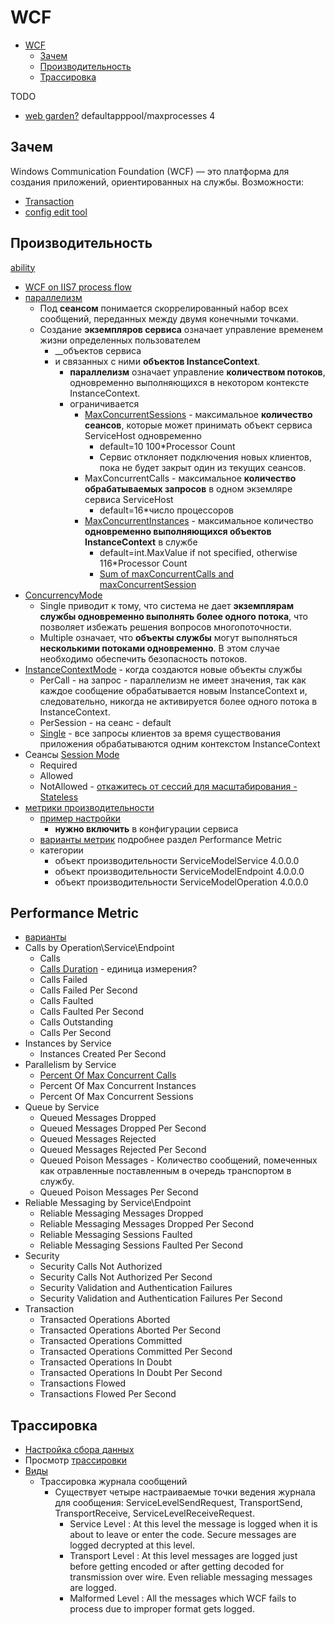 # WCF

- [WCF](#wcf)
  - [Зачем](#зачем)
  - [Производительность](#производительность)
  - [Трассировка](#трассировка)

TODO

- [web garden?](https://iis-blogs.azurewebsites.net/chrisad/1342059) defaultapppool/maxprocesses 4

## Зачем

Windows Communication Foundation (WCF) — это платформа для создания приложений, ориентированных на службы.
Возможности:

- [Transaction](https://www.c-sharpcorner.com/uploadfile/shivprasadk/wcf-faq-part-5-transactions/)
- [config edit tool](https://learn.microsoft.com/ru-ru/dotnet/framework/wcf/configuration-editor-tool-svcconfigeditor-exe)

## Производительность

[ability](../../arch/ability/performance.md)

- [WCF on IIS7 process flow](https://krishnansrinivasan.wordpress.com/2014/08/18/throttling-wcf-services-on-iis7/)
- [параллелизм](https://learn.microsoft.com/ru-ru/dotnet/framework/wcf/feature-details/sessions-instancing-and-concurrency)
  - Под __сеансом__ понимается скоррелированный набор всех сообщений, переданных между двумя конечными точками.
  - Создание __экземпляров сервиса__ означает управление временем жизни определенных пользователем
    - __объектов сервиса
    - и связанных с ними __объектов InstanceContext__.
      - __параллелизм__ означает управление __количеством потоков__, одновременно выполняющихся в некотором контексте InstanceContext.
      - ограничивается
        - [MaxConcurrentSessions](https://learn.microsoft.com/ru-ru/dotnet/framework/wcf/wcf-troubleshooting-quickstart#my-service-starts-to-reject-new-clients-after-about-10-clients-are-interacting-with-it-what-is-happening) - максимальное __количество сеансов__, которые может принимать объект сервиса ServiceHost одновременно          
          - default=10 100*Processor Count
          - Сервис отклоняет подключения новых клиентов, пока не будет закрыт один из текущих сеансов.
        - MaxConcurrentCalls - максимальное __количество обрабатываемых запросов__ в одном экземляре сервиса ServiceHost
          - default=16*число процессоров               
        - [MaxConcurrentInstances](https://learn.microsoft.com/ru-ru/dotnet/api/system.servicemodel.description.servicethrottlingbehavior.maxconcurrentinstances?view=netframework-4.8.1) - максимальное количество __одновременно выполняющихся объектов InstanceContext__ в службе
          - default=int.MaxValue if not specified, otherwise 116*Processor Count
          - [Sum of maxConcurrentCalls and maxConcurrentSession](https://codewala.net/2014/10/14/simple-steps-scale-up-wcf-drastically/)
- [ConcurrencyMode](https://learn.microsoft.com/ru-ru/dotnet/api/system.servicemodel.servicebehaviorattribute.concurrencymode?view=netframework-4.8.1&source=recommendations)
  - Single приводит к тому, что система не дает __экземплярам службы одновременно выполнять более одного потока__, что позволяет избежать решения вопросов многопоточности.
  - Multiple означает, что __объекты службы__ могут выполняться __несколькими потоками одновременно__. В этом случае необходимо обеспечить безопасность потоков.
- [InstanceContextMode](https://learn.microsoft.com/ru-ru/dotnet/api/system.servicemodel.servicebehaviorattribute.instancecontextmode?view=netframework-4.8.1) - когда создаются новые объекты службы
  - PerCall - на запрос - параллелизм не имеет значения, так как каждое сообщение обрабатывается новым InstanceContext и, следовательно, никогда не активируется более одного потока в InstanceContext.
  - PerSession - на сеанс - default
  - [Single](https://www.tutorialspoint.com/wcf/wcf_quick_guide.htm) - все запросы клиентов за время существования приложения обрабатываются одним контекстом InstanceContext
- Сеансы [Session Mode](https://learn.microsoft.com/ru-ru/dotnet/framework/wcf/using-sessions?source=recommendations)
  - Required
  - Allowed
  - NotAllowed - [откажитесь от сессий для масштабирования - Stateless](https://wcfnet.wordpress.com/2012/01/20/wcf-design-best-practice/)
- [метрики производительности](https://learn.microsoft.com/ru-ru/dotnet/framework/wcf/diagnostics/performance-counters/)
  - [пример настройки](https://www.codeproject.com/Articles/431917/WCF-Service-Performance-Monitoring-using-Perfmon)
    - __нужно включить__ в конфигурации сервиса  
  - [варианты метрик](https://codecoma.wordpress.com/2013/08/08/wcf-performance-counters-for-servicemodelservice-4-0-0-0/) подробнее раздел Performance Metric
  - категории  
    - объект производительности ServiceModelService 4.0.0.0
    - объект производительности ServiceModelEndpoint 4.0.0.0
    - объект производительности ServiceModelOperation 4.0.0.0

## Performance Metric

- [варианты](https://codecoma.wordpress.com/2013/08/08/wcf-performance-counters-for-servicemodelservice-4-0-0-0/)
- Calls by Operation\Service\Endpoint
  - Calls
  - [Calls Duration](https://learn.microsoft.com/en-us/dotnet/framework/wcf/diagnostics/performance-counters/calls-duration) - единица измерения?
  - Calls Failed
  - Calls Failed Per Second
  - Calls Faulted
  - Calls Faulted Per Second
  - Calls Outstanding
  - Calls Per Second
- Instances by Service
  - Instances Created Per Second
- Parallelism by Service
  - [Percent Of Max Concurrent Calls](https://learn.microsoft.com/en-us/dotnet/framework/wcf/diagnostics/performance-counters/percent-of-max-concurrent-calls)
  - Percent Of Max Concurrent Instances
  - Percent Of Max Concurrent Sessions
- Queue by Service
  - Queued Messages Dropped
  - Queued Messages Dropped Per Second
  - Queued Messages Rejected
  - Queued Messages Rejected Per Second
  - Queued Poison Messages - Количество сообщений, помеченных как отравленные поставленным в очередь транспортом в службу.
  - Queued Poison Messages Per Second
- Reliable Messaging by Service\Endpoint
  - Reliable Messaging Messages Dropped
  - Reliable Messaging Messages Dropped Per Second
  - Reliable Messaging Sessions Faulted
  - Reliable Messaging Sessions Faulted Per Second
- Security
  - Security Calls Not Authorized
  - Security Calls Not Authorized Per Second
  - Security Validation and Authentication Failures
  - Security Validation and Authentication Failures Per Second
- Transaction
  - Transacted Operations Aborted
  - Transacted Operations Aborted Per Second
  - Transacted Operations Committed
  - Transacted Operations Committed Per Second
  - Transacted Operations In Doubt
  - Transacted Operations In Doubt Per Second
  - Transactions Flowed
  - Transactions Flowed Per Second

## Трассировка

- [Настройка сбора данных](https://learn.microsoft.com/ru-ru/dotnet/framework/wcf/diagnostics/tracing/configuring-tracing)
- Просмотр [трассировки](https://learn.microsoft.com/ru-ru/dotnet/framework/wcf/service-trace-viewer-tool-svctraceviewer-exe)
- [Виды](https://learn.microsoft.com/ru-ru/dotnet/framework/wcf/diagnostics/tracing/significant-traces)
  - Трассировка журнала сообщений
    - Существует четыре настраиваемые точки ведения журнала для сообщения: ServiceLevelSendRequest, TransportSend, TransportReceive, ServiceLevelReceiveRequest.
      - Service Level : At this level the message is logged when it is about to leave or enter the code. Secure messages are logged decrypted at this level.
      - Transport Level : At this level messages are logged just before getting encoded or after getting decoded for transmission over wire. Even reliable messaging messages are logged.
      - Malformed Level : All the messages which WCF fails to process due to improper format gets logged.